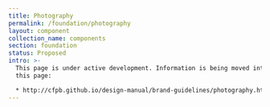 ```yaml
---
title: Photography
permalink: /foundation/photography
layout: component
collection_name: components
section: foundation
status: Proposed
intro: >-
  This page is under active development. Information is being moved into it from
  this page:

  * http://cfpb.github.io/design-manual/brand-guidelines/photography.html
---
```


